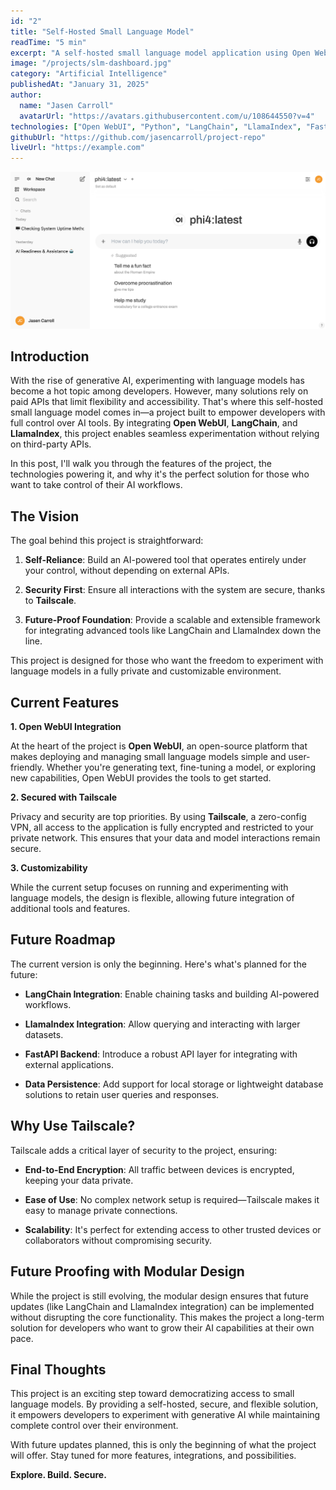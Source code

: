 ```yaml
---
id: "2"
title: "Self-Hosted Small Language Model"
readTime: "5 min"
excerpt: "A self-hosted small language model application using Open WebUI, built to enable experimentation with LangChain, LlamaIndex, and other AI tools without relying on paid APIs."
image: "/projects/slm-dashboard.jpg"
category: "Artificial Intelligence"
publishedAt: "January 31, 2025"
author:
  name: "Jasen Carroll"
  avatarUrl: "https://avatars.githubusercontent.com/u/108644550?v=4"
technologies: ["Open WebUI", "Python", "LangChain", "LlamaIndex", "FastAPI", "PostgreSQL"]
githubUrl: "https://github.com/jasencarroll/project-repo"
liveUrl: "https://example.com"
---
```

![Project Screenshot](/slm-dashboard.png)

## Introduction

With the rise of generative AI, experimenting with language models has become a hot topic among developers. However, many solutions rely on paid APIs that limit flexibility and accessibility. That's where this self-hosted small language model comes in—a project built to empower developers with full control over AI tools. By integrating **Open WebUI**, **LangChain**, and **LlamaIndex**, this project enables seamless experimentation without relying on third-party APIs.

In this post, I'll walk you through the features of the project, the technologies powering it, and why it's the perfect solution for those who want to take control of their AI workflows.

## **The Vision**

The goal behind this project is straightforward:

1.	**Self-Reliance**: Build an AI-powered tool that operates entirely under your control, without depending on external APIs.

2.	**Security First**: Ensure all interactions with the system are secure, thanks to **Tailscale**.

3.	**Future-Proof Foundation**: Provide a scalable and extensible framework for integrating advanced tools like LangChain and LlamaIndex down the line.

This project is designed for those who want the freedom to experiment with language models in a fully private and customizable environment.

## **Current Features**

**1. Open WebUI Integration**

At the heart of the project is **Open WebUI**, an open-source platform that makes deploying and managing small language models simple and user-friendly. Whether you're generating text, fine-tuning a model, or exploring new capabilities, Open WebUI provides the tools to get started.

**2. Secured with Tailscale**

Privacy and security are top priorities. By using **Tailscale**, a zero-config VPN, all access to the application is fully encrypted and restricted to your private network. This ensures that your data and model interactions remain secure.

**3. Customizability**

While the current setup focuses on running and experimenting with language models, the design is flexible, allowing future integration of additional tools and features.

## **Future Roadmap**

The current version is only the beginning. Here's what's planned for the future:

- **LangChain Integration**: Enable chaining tasks and building AI-powered workflows.

- **LlamaIndex Integration**: Allow querying and interacting with larger datasets.

- **FastAPI Backend**: Introduce a robust API layer for integrating with external applications.

- **Data Persistence**: Add support for local storage or lightweight database solutions to retain user queries and responses.

## **Why Use Tailscale?**

Tailscale adds a critical layer of security to the project, ensuring:

- **End-to-End Encryption**: All traffic between devices is encrypted, keeping your data private.

- **Ease of Use**: No complex network setup is required—Tailscale makes it easy to manage private connections.

- **Scalability**: It's perfect for extending access to other trusted devices or collaborators without compromising security.

## **Future Proofing with Modular Design**

While the project is still evolving, the modular design ensures that future updates (like LangChain and LlamaIndex integration) can be implemented without disrupting the core functionality. This makes the project a long-term solution for developers who want to grow their AI capabilities at their own pace.

## **Final Thoughts**

This project is an exciting step toward democratizing access to small language models. By providing a self-hosted, secure, and flexible solution, it empowers developers to experiment with generative AI while maintaining complete control over their environment.

With future updates planned, this is only the beginning of what the project will offer. Stay tuned for more features, integrations, and possibilities.

**Explore. Build. Secure.**